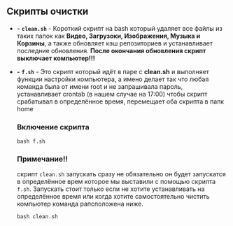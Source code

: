 ## Скрипты очистки
- **-** **`clean.sh`** - Короткий скрипт на bash который удаляет все файлы из таких папок как **Видео, Загрузоки, Изображения, Музыка и Корзины**, а также обновляет кэш репозиториев и устанавливает последние обновления. **После окончания обновления скрипт выключает компьютер!!!**
- **-** **`f.sh`** - Это скрипт который идёт в паре с **clean.sh** и выполняет функции настройки компьютера, а имено делает так что любая команда была от имени root и не запрашивала пароль, устанавливает crontab (в нашем случае на 17:00) чтобы скрипт срабатывал в определённое время, перемещает оба скрипта в папк home

  ### Включение скрипта

  ```
  bash f.sh
  ```

  ### Примечание!!
  скрипт `clean.sh` запускать сразу не обязательно он будет запускатся в определённое врем которое мы выставили с помощью скрипта `f.sh`. Запускать стоит только если не хотите устанавливать на определённое время или когда хотите самостоятельно чистить компьютер команда рапсположена ниже.

  ```
  bash clean.sh
  ```
